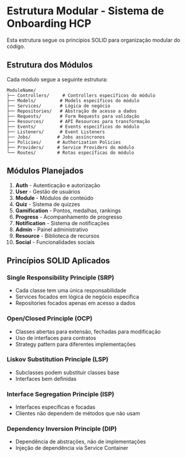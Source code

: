 # Estrutura Modular - Sistema de Onboarding HCP

Esta estrutura segue os princípios SOLID para organização modular do código.

## Estrutura dos Módulos

Cada módulo segue a seguinte estrutura:

```
ModuleName/
├── Controllers/     # Controllers específicos do módulo
├── Models/         # Models específicos do módulo
├── Services/       # Lógica de negócio
├── Repositories/   # Abstração de acesso a dados
├── Requests/       # Form Requests para validação
├── Resources/      # API Resources para transformação
├── Events/         # Events específicos do módulo
├── Listeners/      # Event Listeners
├── Jobs/          # Jobs assíncronos
├── Policies/      # Authorization Policies
├── Providers/     # Service Providers do módulo
└── Routes/        # Rotas específicas do módulo
```

## Módulos Planejados

1. **Auth** - Autenticação e autorização
2. **User** - Gestão de usuários
3. **Module** - Módulos de conteúdo
4. **Quiz** - Sistema de quizzes
5. **Gamification** - Pontos, medalhas, rankings
6. **Progress** - Acompanhamento de progresso
7. **Notification** - Sistema de notificações
8. **Admin** - Painel administrativo
9. **Resource** - Biblioteca de recursos
10. **Social** - Funcionalidades sociais

## Princípios SOLID Aplicados

### Single Responsibility Principle (SRP)
- Cada classe tem uma única responsabilidade
- Services focados em lógica de negócio específica
- Repositories focados apenas em acesso a dados

### Open/Closed Principle (OCP)
- Classes abertas para extensão, fechadas para modificação
- Uso de interfaces para contratos
- Strategy pattern para diferentes implementações

### Liskov Substitution Principle (LSP)
- Subclasses podem substituir classes base
- Interfaces bem definidas

### Interface Segregation Principle (ISP)
- Interfaces específicas e focadas
- Clientes não dependem de métodos que não usam

### Dependency Inversion Principle (DIP)
- Dependência de abstrações, não de implementações
- Injeção de dependência via Service Container